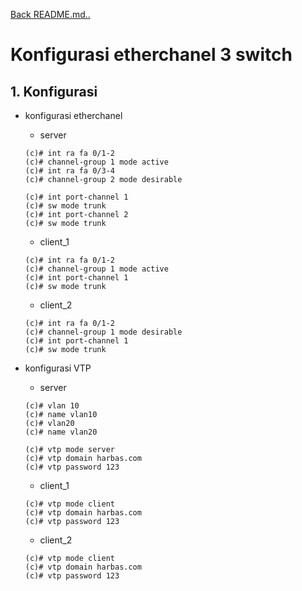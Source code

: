 <a href="00 - README.md">Back README.md..</a>

# Konfigurasi etherchanel 3 switch

## 1. **Konfigurasi**
- konfigurasi etherchanel
    - server
    ```
    (c)# int ra fa 0/1-2
    (c)# channel-group 1 mode active
    (c)# int ra fa 0/3-4
    (c)# channel-group 2 mode desirable
    
    (c)# int port-channel 1
    (c)# sw mode trunk
    (c)# int port-channel 2
    (c)# sw mode trunk
    ```

    - client_1
    ```
    (c)# int ra fa 0/1-2
    (c)# channel-group 1 mode active
    (c)# int port-channel 1
    (c)# sw mode trunk
    ```

    - client_2
    ```
    (c)# int ra fa 0/1-2
    (c)# channel-group 1 mode desirable
    (c)# int port-channel 1
    (c)# sw mode trunk
    ```

- konfigurasi VTP
    - server
    ```
    (c)# vlan 10
    (c)# name vlan10
    (c)# vlan20
    (c)# name vlan20

    (c)# vtp mode server
    (c)# vtp domain harbas.com
    (c)# vtp password 123
    ```

    - client_1
    ```
    (c)# vtp mode client
    (c)# vtp domain harbas.com
    (c)# vtp password 123
    ```

    - client_2
    ```
    (c)# vtp mode client
    (c)# vtp domain harbas.com
    (c)# vtp password 123
    ```

